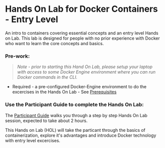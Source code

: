 # Hands On Lab for Docker Containers - Entry Level

An intro to containers covering essential concepts and an entry level Hands on Lab.  This lab is designed for people with no prior experience with Docker who want to learn the core concepts and basics.

### Pre-work:

> *Note - prior to starting this Hand On Lab, please setup your laptop with access to some Docker Engine environment where you can run Docker commands in the CLI.*

* Required - a pre-configured Docker-Engine environment to do the excercises in the Hands On Lab - See [Prerequisites](../master/Prerequisites.md)


### Use the Participant Guide to complete the Hands On Lab:

The [Participant Guide](../master/Participant-Guide.md) walks you through a step by step Hands On Lab session, expected to take about 2 hours.   

This Hands on Lab (HOL) will take the particant through the basics of containerization, explore it's advantages and introduce Docker technology with entry level excercises.
